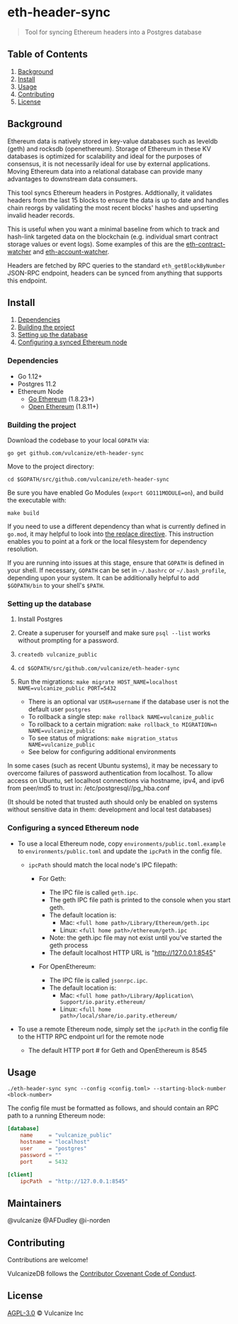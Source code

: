 # eth-header-sync


> Tool for syncing Ethereum headers into a Postgres database

## Table of Contents 
1. [Background](#background)
1. [Install](#install)
1. [Usage](#usage)
1. [Contributing](#contributing)
1. [License](#license)

## Background
Ethereum data is natively stored in key-value databases such as leveldb (geth) and rocksdb (openethereum).
Storage of Ethereum in these KV databases is optimized for scalability and ideal for the purposes of consensus,
it is not necessarily ideal for use by external applications. Moving Ethereum data into a relational database can provide
many advantages to downstream data consumers.

This tool syncs Ethereum headers in Postgres. Addtionally, it validates headers from the last 15 blocks to ensure the data is up to date and
handles chain reorgs by validating the most recent blocks' hashes and upserting invalid header records.

This is useful when you want a minimal baseline from which to track and hash-link targeted data on the blockchain (e.g. individual smart contract storage values or event logs).
Some examples of this are the [eth-contract-watcher]() and [eth-account-watcher]().

Headers are fetched by RPC queries to the standard `eth_getBlockByNumber` JSON-RPC endpoint, headers can be synced from anything
that supports this endpoint.


## Install

1. [Dependencies](#dependencies)
1. [Building the project](#building-the-project)
1. [Setting up the database](#setting-up-the-database)
1. [Configuring a synced Ethereum node](#configuring-a-synced-ethereum-node)

### Dependencies
 - Go 1.12+
 - Postgres 11.2
 - Ethereum Node
   - [Go Ethereum](https://github.com/ethereum/go-ethereum/releases) (1.8.23+)
   - [Open Ethereum](https://github.com/openethereum/openethereum/releases) (1.8.11+)

### Building the project
Download the codebase to your local `GOPATH` via:

`go get github.com/vulcanize/eth-header-sync`

Move to the project directory:

`cd $GOPATH/src/github.com/vulcanize/eth-header-sync`

Be sure you have enabled Go Modules (`export GO111MODULE=on`), and build the executable with:

`make build`

If you need to use a different dependency than what is currently defined in `go.mod`, it may helpful to look into [the replace directive](https://github.com/golang/go/wiki/Modules#when-should-i-use-the-replace-directive).
This instruction enables you to point at a fork or the local filesystem for dependency resolution.

If you are running into issues at this stage, ensure that `GOPATH` is defined in your shell.
If necessary, `GOPATH` can be set in `~/.bashrc` or `~/.bash_profile`, depending upon your system.
It can be additionally helpful to add `$GOPATH/bin` to your shell's `$PATH`.

### Setting up the database
1. Install Postgres
1. Create a superuser for yourself and make sure `psql --list` works without prompting for a password.
1. `createdb vulcanize_public`
1. `cd $GOPATH/src/github.com/vulcanize/eth-header-sync`
1.  Run the migrations: `make migrate HOST_NAME=localhost NAME=vulcanize_public PORT=5432`
    - There is an optional var `USER=username` if the database user is not the default user `postgres`
    - To rollback a single step: `make rollback NAME=vulcanize_public`
    - To rollback to a certain migration: `make rollback_to MIGRATION=n NAME=vulcanize_public`
    - To see status of migrations: `make migration_status NAME=vulcanize_public`

    * See below for configuring additional environments
    
In some cases (such as recent Ubuntu systems), it may be necessary to overcome failures of password authentication from
localhost. To allow access on Ubuntu, set localhost connections via hostname, ipv4, and ipv6 from peer/md5 to trust in: /etc/postgresql/<version>/pg_hba.conf

(It should be noted that trusted auth should only be enabled on systems without sensitive data in them: development and local test databases)

### Configuring a synced Ethereum node
- To use a local Ethereum node, copy `environments/public.toml.example` to
  `environments/public.toml` and update the `ipcPath` in the config file.
  - `ipcPath` should match the local node's IPC filepath:
      - For Geth:
        - The IPC file is called `geth.ipc`.
        - The geth IPC file path is printed to the console when you start geth.
        - The default location is:
          - Mac: `<full home path>/Library/Ethereum/geth.ipc`
          - Linux: `<full home path>/ethereum/geth.ipc`
        - Note: the geth.ipc file may not exist until you've started the geth process
        - The default localhost HTTP URL is "http://127.0.0.1:8545"

      - For OpenEthereum:
        - The IPC file is called `jsonrpc.ipc`.
        - The default location is:
          - Mac: `<full home path>/Library/Application\ Support/io.parity.ethereum/`
          - Linux: `<full home path>/local/share/io.parity.ethereum/`

- To use a remote Ethereum node, simply set the `ipcPath` in the config file to the HTTP RPC endpoint url for the remote node
    - The default HTTP port # for Geth and OpenEthereum is 8545

## Usage
`./eth-header-sync sync --config <config.toml> --starting-block-number <block-number>`

The config file must be formatted as follows, and should contain an RPC path to a running Ethereum node:

```toml
[database]
    name     = "vulcanize_public"
    hostname = "localhost"
    user     = "postgres"
    password = ""
    port     = 5432

[client]
    ipcPath  = "http://127.0.0.1:8545"
```


## Maintainers
@vulcanize
@AFDudley
@i-norden



## Contributing
Contributions are welcome!

VulcanizeDB follows the [Contributor Covenant Code of Conduct](https://www.contributor-covenant.org/version/1/4/code-of-conduct).


## License
[AGPL-3.0](LICENSE) © Vulcanize Inc